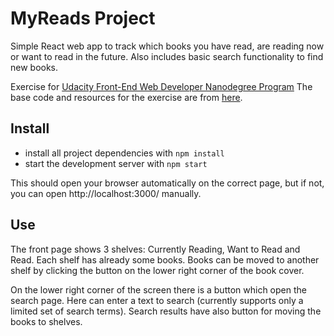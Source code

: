 MyReads Project
===============

Simple React web app to track which books you have read, are reading now or
want to read in the future. Also includes basic search functionality to find
new books.

Exercise for [Udacity Front-End Web Developer Nanodegree Program](https://eu.udacity.com/course/front-end-web-developer-nanodegree--nd001)
The base code and resources for the exercise are from
[here](https://github.com/udacity/reactnd-project-myreads-starter).

Install
-------

* install all project dependencies with `npm install`
* start the development server with `npm start`

This should open your browser automatically on the correct page, but if not,
you can open http://localhost:3000/ manually.

Use
---

The front page shows 3 shelves: Currently Reading, Want to Read and Read. Each
shelf has already some books. Books can be moved to another shelf by clicking
the button on the lower right corner of the book cover.

On the lower right corner of the screen there is a button which open the search
page. Here can enter a text to search (currently supports only a limited set of
search terms). Search results have also button for moving the books to shelves.
